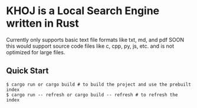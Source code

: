 # KHOJ is a Local Search Engine written in Rust
Currently only supports basic text file formats like txt, md, and pdf
SOON this would support source code files like c, cpp, py, js, etc.
and is not optimized for large files.


## Quick Start

```console
$ cargo run or cargo build # to build the project and use the prebuilt index
$ cargo run -- refresh or cargo build -- refresh # to refresh the index
```
